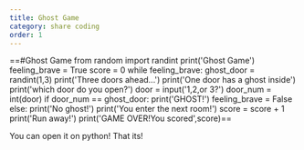 ```yaml
---
title: Ghost Game
category: share coding
order: 1
---
```

==#Ghost Game
from random import randint
print('Ghost Game')
feeling_brave = True
score = 0
while feeling_brave:
    ghost_door = randint(1,3)
    print('Three doors ahead...')
    print('One door has a ghost inside')
    print('which door do you open?')
    door = input('1,2,or 3?')
    door_num = int(door)
    if door_num == ghost_door:
         print('GHOST!')
         feeling_brave = False
    else:
         print('No ghost!')
         print('You enter the next room!')
         score = score + 1
print('Run away!')
print('GAME OVER!You scored',score)==

  
  
You can open it on python!
That its!